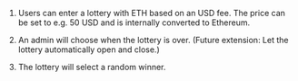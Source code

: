 1. Users can enter a lottery with ETH based on an USD fee. The price can be set to e.g. 50 USD and is internally converted to Ethereum.

2. An admin will choose when the lottery is over. (Future extension: Let the lottery automatically open and close.)

3. The lottery will select a random winner.
